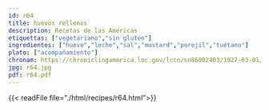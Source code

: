 ```yaml
---
id: r64
title: huevos rellenos
description: Recetas de las Américas
etiquettas: ["vegetariano","sin gluten"]
ingredientes: ["huevo","leche","sal","mustard","perejil","tuétano"]
plato: ["acompañamiento"]
chronam: https://chroniclingamerica.loc.gov/lccn/sn86002403/1927-03-01/ed-1/seq-2/
jpg: r64.jpg
pdf: r64.pdf
---
```


{{< readFile file="./html/recipes/r64.html">}}